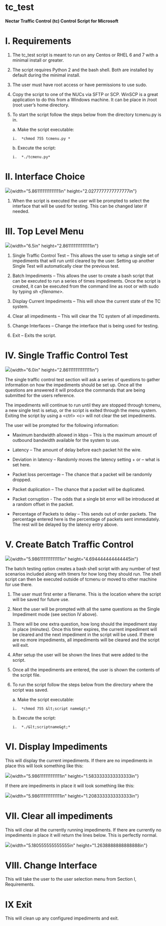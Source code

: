 # tc_test
**Nectar Traffic Control (tc) Control Script for Microsoft**

I. Requirements
===============

1.  The tc\_test script is meant to run on any Centos or RHEL 6 and 7
    with a minimal install or greater.

2.  The script requires Python 2 and the bash shell. Both are installed
    by default during the minimal install.

3.  The user must have root access or have permissions to use sudo.

4.  Copy the script to one of the NUCs via SFTP or SCP. WinSCP is a
    great application to do this from a Windows machine. It can be place
    in /root (root user’s home directory.

5.  To start the script follow the steps below from the directory
    tcmenu.py is in.

    a.  Make the script executable:

        i.  *chmod 755 tcmenu.py *

    b.  Execute the script:

        i.  *./tcmenu.py*

II. Interface Choice
====================

![](media/image1.png){width="5.861111111111111in"
height="2.0277777777777777in"}

1.  When the script is executed the user will be prompted to select the
    interface that will be used for testing. This can be changed later
    if needed.

III. Top Level Menu
===================

![](media/image2.png){width="6.5in" height="2.861111111111111in"}

1.  Single Traffic Control Test – This allows the user to setup a single
    set of impediments that will run until cleared by the user. Setting
    up another Single Test will automatically clear the previous test.

2.  Batch Impediments – This allows the user to create a bash script
    that can be executed to run a series of times impediments. Once the
    script is created, it can be executed from the command line as root
    or with sudo by typing *sh &lt;filename&gt;.*

3.  Display Current Impediments – This will show the current state of
    the TC system.

4.  Clear all impediments – This will clear the TC system of
    all impediments.

5.  Change Interfaces – Change the interface that is being used
    for testing.

6.  Exit – Exits the script.

IV. Single Traffic Control Test
===============================

![](media/image3.png){width="6.0in" height="2.861111111111111in"}

The single traffic control test section will ask a series of questions
to gather information on how the impediments should be set up. Once all
the questions are answered it will produce the commands that are being
submitted for the users reference.

The impediments will continue to run until they are stopped through
tcmenu, a new single test is setup, or the script is exited through the
menu system. Exiting the script by using a &lt;ctrl&gt; &lt;c&gt; will
not clear the set impediments.

The user will be prompted for the following information:

-   Maximum bandwidth allowed in kbps – This is the maximum amount of
    outbound bandwidth available for the system to use.

-   Latency – The amount of delay before each packet hit the wire.

-   Deviation in latency – Randomly moves the latency setting + or –
    what is set here.

-   Packet loss percentage – The chance that a packet will be
    randomly dropped.

-   Packet duplication – The chance that a packet will be duplicated.

-   Packet corruption - The odds that a single bit error will be
    introduced at a random offset in the packet.

-   Percentage of Packets to delay – This sends out of order packets.
    The percentage entered here is the percentage of packets
    sent immediately. The rest will be delayed by the latency
    entry above.

V. Create Batch Traffic Control
===============================

![](media/image4.png){width="5.986111111111111in"
height="4.694444444444445in"}

The batch testing option creates a bash shell script with any number of
test scenarios included along with timers for how long they should run.
The shell script can then be executed outside of tcmenu or moved to
other machine for use there.

1.  The user must first enter a filename. This is the location where the
    script will be saved for future use.

2.  Next the user will be prompted with all the same questions as the
    Single Impediment mode (see section IV above).

3.  There will be one extra question, how long should the impediment
    stay in place (minutes). Once this timer expires, the current
    impediment will be cleared and the next impediment in the script
    will be used. If there are no more impediments, all impediments will
    be cleared and the script will exit.

4.  After setup the user will be shown the lines that were added to
    the script.

5.  Once all the impediments are entered, the user is shown the contents
    of the script file.

6.  To run the script follow the steps below from the directory where
    the script was saved.

    a.  Make the script executable:

        i.  *chmod 755 &lt;script name&gt;*

    b.  Execute the script:

        i.  *./&lt;scriptname&gt;*

VI. Display Impediments
=======================

This will display the current impediments. If there are no impediments
in place this will look something like this:

![](media/image5.png){width="5.986111111111111in"
height="1.5833333333333333in"}

If there are impediments in place it will look something like this:

![](media/image6.png){width="5.986111111111111in"
height="1.2083333333333333in"}

VII. Clear all impediments
==========================

This will clear all the currently running impediments. If there are
currently no impediments in place it will return the lines below. This
is perfectly normal.

![](media/image7.png){width="5.180555555555555in"
height="1.2638888888888888in"}

VIII. Change Interface
======================

This will take the user to the user selection menu from Section I,
Requirements.

IX Exit
=======

This will clean up any configured impediments and exit.
